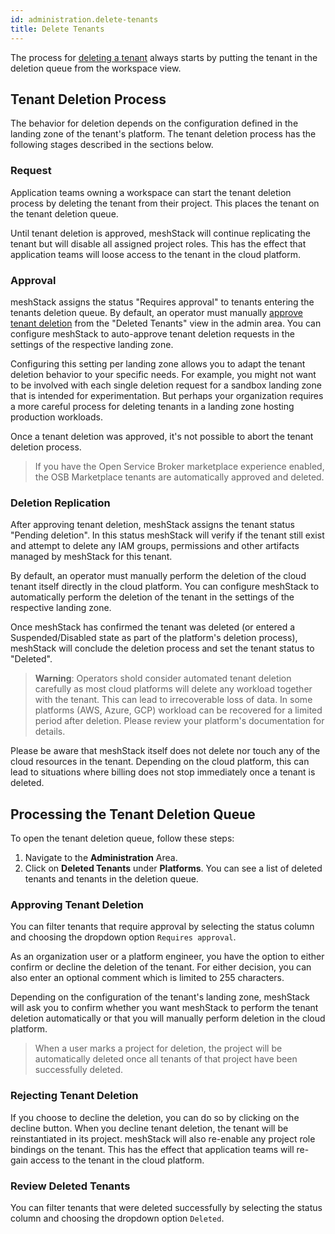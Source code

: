 ```yaml
---
id: administration.delete-tenants
title: Delete Tenants
---
```


The process for [deleting a tenant](meshcloud.tenant.md#delete-a-meshtenant) always starts by putting the tenant in the deletion queue from the workspace view.

## Tenant Deletion Process

The behavior for deletion depends on the configuration defined in the landing zone of the tenant's platform. The tenant deletion process has the following stages described in the sections below.

### Request

Application teams owning a workspace can start the tenant deletion process by deleting the tenant from their project.
This places the tenant on the tenant deletion queue.

Until tenant deletion is approved, meshStack will continue replicating the tenant but will disable all
assigned project roles. This has the effect that application teams will loose access to the tenant in the cloud platform.

### Approval

meshStack assigns the status "Requires approval" to tenants entering the tenants deletion queue.
By default, an operator must manually [approve tenant deletion](#processing-the-tenant-deletion-queue) from the "Deleted Tenants" view in the admin area.
You can configure meshStack to auto-approve tenant deletion requests in the settings of the respective landing zone.

Configuring this setting per landing zone allows you to adapt the tenant deletion behavior to your
specific needs. For example, you might not want to be involved with each single deletion request for  a sandbox landing zone that is intended for experimentation. But perhaps your organization requires a more
careful process for deleting tenants in a landing zone hosting production workloads.

Once a tenant deletion was approved, it's not possible to abort the tenant deletion process.

> If you have the Open Service Broker marketplace experience enabled, the OSB Marketplace tenants are automatically approved and deleted.

### Deletion Replication

After approving tenant deletion, meshStack assigns the tenant status "Pending deletion".
In this status meshStack will verify if the tenant still exist and attempt to delete any IAM groups, permissions and other artifacts managed by meshStack for this tenant. 

By default, an operator must manually perform the deletion of the cloud tenant itself directly in the cloud platform.
You can configure meshStack to automatically perform the deletion of the tenant in the settings of the respective landing zone.

Once meshStack has confirmed the tenant was deleted (or entered a Suspended/Disabled state as part of the platform's deletion process), meshStack will conclude the deletion process and set the tenant status to "Deleted".

> **Warning**: Operators shold consider automated tenant deletion carefully as most cloud platforms will
> delete any workload together with the tenant. This can lead to irrecoverable loss of data. In some 
> platforms (AWS, Azure, GCP) workload can be recovered for a limited period after deletion. Please
> review your platform's documentation for details.

Please be aware that meshStack itself does not delete nor touch any of the cloud resources in the tenant. Depending on the cloud platform, this can lead to situations where billing does not stop
immediately once a tenant is deleted.

## Processing the Tenant Deletion Queue

To open the tenant deletion queue, follow these steps:

1. Navigate to the **Administration** Area.
2. Click on **Deleted Tenants** under **Platforms**. You can see a list of deleted tenants and tenants in the deletion queue.

### Approving Tenant Deletion

You can filter tenants that require approval by selecting the status column and choosing the dropdown option `Requires approval`.

As an organization user or a platform engineer, you have the option to either confirm or decline the deletion of the tenant. For either decision, you can also enter an optional comment which is limited to 255 characters.

Depending on the configuration of the tenant's landing zone, meshStack will ask you to confirm whether you want meshStack to perform the tenant deletion automatically or that you will manually perform deletion in the cloud platform.

> When a user marks a project for deletion, the project will be automatically deleted once all tenants of that project have been successfully deleted.

### Rejecting Tenant Deletion

If you choose to decline the deletion, you can do so by clicking on the decline button. When you decline tenant deletion, the tenant will be reinstantiated in its project. meshStack will also re-enable any project role bindings on the tenant. This has the effect that application teams will re-gain access to the tenant in the cloud platform.

### Review Deleted Tenants

You can filter tenants that were deleted successfully by selecting the status column and choosing the dropdown option `Deleted`.